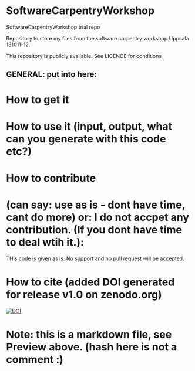 # SoftwareCarpentryWorkshop
SoftwareCarpentryWorkshop trial repo

Repository to store my files from the software carpentry workshop Uppsala 181011-12.

This repository is publicly available. See LICENCE for conditions


## GENERAL: put into here:


# How to get it

# How to use it (input, output, what can you generate with this code etc?)

# How to contribute 
# (can say: use as is - dont have time, cant do more) or: I do not accpet any contribution. (If you dont have time to deal wtih it.):
THis code is given as is. No support and no pull request will be accepted. 

# How to cite (added DOI generated for release v1.0 on zenodo.org)

[![DOI](https://zenodo.org/badge/152607227.svg)](https://zenodo.org/badge/latestdoi/152607227)

# Note: this is a markdown file, see Preview above. (hash here is not a comment :)
